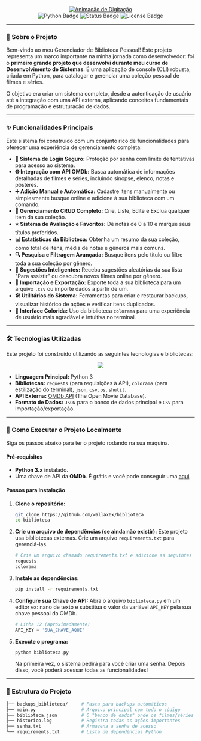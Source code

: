 <div align="center">
  <a href="https://git.io/typing-svg">
    <img src="https://readme-typing-svg.herokuapp.com?font=JetBrains+Mono&size=30&pause=1000&color=4FC3F7&center=true&vCenter=true&width=600&lines=Sistema+de+Gerenciamento+de+Biblioteca;Meu+primeiro+grande+projeto+de+curso!;Desenvolvido+em+Python+%F0%9F%90%8D" alt="Animação de Digitação">
  </a>
</div>

<div align="center">
  <img src="https://img.shields.io/badge/Python-3776AB?style=for-the-badge&logo=python&logoColor=white" alt="Python Badge"/>
  <img src="https://img.shields.io/badge/Status-Finalizado-green?style=for-the-badge" alt="Status Badge"/>
  <img src="https://img.shields.io/badge/Licen%C3%A7a-MIT-blue?style=for-the-badge" alt="License Badge"/>
</div>

---

### 📖 Sobre o Projeto

Bem-vindo ao meu Gerenciador de Biblioteca Pessoal! Este projeto representa um marco importante na minha jornada como desenvolvedor: foi o **primeiro grande projeto que desenvolvi durante meu curso de Desenvolvimento de Sistemas**. É uma aplicação de console (CLI) robusta, criada em Python, para catalogar e gerenciar uma coleção pessoal de filmes e séries.

O objetivo era criar um sistema completo, desde a autenticação de usuário até a integração com uma API externa, aplicando conceitos fundamentais de programação e estruturação de dados.

---

### ✨ Funcionalidades Principais

Este sistema foi construído com um conjunto rico de funcionalidades para oferecer uma experiência de gerenciamento completa:

* **🔐 Sistema de Login Seguro:** Proteção por senha com limite de tentativas para acesso ao sistema.
* **🌐 Integração com API OMDb:** Busca automática de informações detalhadas de filmes e séries, incluindo sinopse, elenco, notas e pôsteres.
* **➕ Adição Manual e Automática:** Cadastre itens manualmente ou simplesmente busque online e adicione à sua biblioteca com um comando.
* **📑 Gerenciamento CRUD Completo:** Crie, Liste, Edite e Exclua qualquer item da sua coleção.
* **⭐ Sistema de Avaliação e Favoritos:** Dê notas de 0 a 10 e marque seus títulos preferidos.
* **📊 Estatísticas da Biblioteca:** Obtenha um resumo da sua coleção, como total de itens, média de notas e gêneros mais comuns.
* **🔍 Pesquisa e Filtragem Avançada:** Busque itens pelo título ou filtre toda a sua coleção por gênero.
* **🔀 Sugestões Inteligentes:** Receba sugestões aleatórias da sua lista "Para assistir" ou descubra novos filmes online por gênero.
* **💾 Importação e Exportação:** Exporte toda a sua biblioteca para um arquivo `.csv` ou importe dados a partir de um.
* **🛠️ Utilitários do Sistema:** Ferramentas para criar e restaurar backups, visualizar histórico de ações e verificar itens duplicados.
* **🎨 Interface Colorida:** Uso da biblioteca `colorama` para uma experiência de usuário mais agradável e intuitiva no terminal.

---

### 🛠️ Tecnologias Utilizadas

Este projeto foi construído utilizando as seguintes tecnologias e bibliotecas:

<p align="center">
  <a href="#"><img src="https://skillicons.dev/icons?i=python,git,bash,vscode,linux" /></a>
</p>

* **Linguagem Principal:** Python 3
* **Bibliotecas:** `requests` (para requisições à API), `colorama` (para estilização do terminal), `json`, `csv`, `os`, `shutil`.
* **API Externa:** [OMDb API](http://www.omdbapi.com/) (The Open Movie Database).
* **Formato de Dados:** `JSON` para o banco de dados principal e `CSV` para importação/exportação.

---

### 🚀 Como Executar o Projeto Localmente

Siga os passos abaixo para ter o projeto rodando na sua máquina.

#### Pré-requisitos
* **Python 3.x** instalado.
* Uma chave de API da **OMDb**. É grátis e você pode conseguir uma [aqui](http://www.omdbapi.com/apikey.aspx).

#### Passos para Instalação

1.  **Clone o repositório:**
    ```bash
    git clone https://github.com/wallax0x/biblioteca
    cd biblioteca
    ```

2.  **Crie um arquivo de dependências (se ainda não existir):**
    Este projeto usa bibliotecas externas. Crie um arquivo `requirements.txt` para gerenciá-las.
    ```bash
    # Crie um arquivo chamado requirements.txt e adicione as seguintes linhas:
    requests
    colorama
    ```

3.  **Instale as dependências:**
    ```bash
    pip install -r requirements.txt
    ```

4.  **Configure sua Chave de API:**
    Abra o arquivo `biblioteca.py` em um editor ex: nano de texto e substitua o valor da variável `API_KEY` pela sua chave pessoal da OMDb.
    ```python
    # Linha 12 (aproximadamente)
    API_KEY = 'SUA_CHAVE_AQUI' 
    ```

5.  **Execute o programa:**
    ```bash
    python biblioteca.py
    ```
    Na primeira vez, o sistema pedirá para você criar uma senha. Depois disso, você poderá acessar todas as funcionalidades!

---
### 📂 Estrutura do Projeto
```bash
├── backups_biblioteca/     # Pasta para backups automáticos
├── main.py                 # Arquivo principal com todo o código
├── biblioteca.json         # O "banco de dados" onde os filmes/séries são salvos
├── historico.log           # Registra todas as ações importantes
├── senha.txt               # Armazena a senha de acesso
└── requirements.txt        # Lista de dependências Python
```
